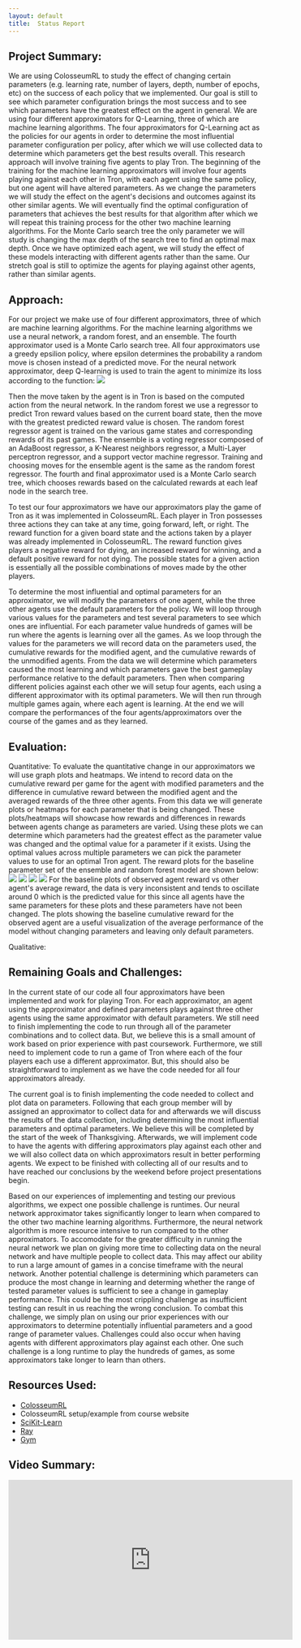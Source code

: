 ```yaml
---
layout:	default
title:	Status Report
---
```


## Project Summary:

We are using ColosseumRL to study the effect of changing certain parameters (e.g. learning rate, number of layers, depth, number of epochs, etc) on the success of each policy that we implemented. Our goal is still to see which parameter configuration brings the most success and to see which parameters have the greatest effect on the agent in general. We are using four different approximators for Q-Learning, three of which are machine learning algorithms. The four approximators for Q-Learning act as the policies for our agents in order to determine the most influential parameter configuration per policy, after which we will use collected data to determine which parameters get the best results overall. This research approach will involve training five agents to play Tron. The beginning of the training for the machine learning approximators will involve four agents playing against each other in Tron, with each agent using the same policy, but one agent will have altered parameters. As we change the parameters we will study the effect on the agent's decisions and outcomes against its other similar agents. We will eventually find the optimal configuration of parameters that achieves the best results for that algorithm after which we will repeat this training process for the other two machine learning algorithms. For the Monte Carlo search tree the only parameter we will study is changing the max depth of the search tree to find an optimal max depth. Once we have optimized each agent, we will study the effect of these models interacting with different agents rather than the same. Our stretch goal is still to optimize the agents for playing against other agents, rather than similar agents.

## Approach:

For our project we make use of four different approximators, three of which are machine learning algorithms. For the machine learning algorithms we use a neural network, a random forest, and an ensemble. The fourth approximator used is a Monte Carlo search tree. All four approximators use a greedy epsilion policy, where epsilon determines the probability a random move is chosen instead of a predicted move. For the neural network approximator, deep Q-learning is used to train the agent to minimize its loss according to the function:
![](images/loss.png?raw=true)

Then the move taken by the agent is in Tron is based on the computed action from the neural network. In the random forest we use a regressor to predict Tron reward values based on the current board state, then the move with the greatest predicted reward value is chosen. The random forest regressor agent is trained on the various game states and corresponding rewards of its past games. The ensemble is a voting regressor composed of an AdaBoost regressor, a K-Nearest neighbors regressor, a Multi-Layer perceptron regressor, and a support vector machine regressor. Training and choosing moves for the ensemble agent is the same as the random forest regressor. The fourth and final approximator used is a Monte Carlo search tree, which chooses rewards based on the calculated rewards at each leaf node in the search tree.

To test our four approximators we have our approximators play the game of Tron as it was implemented in ColosseumRL. Each player in Tron possesses three actions they can take at any time, going forward, left, or right. The reward function for a given board state and the actions taken by a player was already implemented in ColosseumRL. The reward function gives players a negative reward for dying, an increased reward for winning, and a default positive reward for not dying. The possible states for a given action is essentially all the possible combinations of moves made by the other players.

To determine the most influential and optimal parameters for an approximator, we will modify the parameters of one agent, while the three other agents use the default parameters for the policy. We will loop through various values for the parameters and test several parameters to see which ones are influential. For each parameter value hundreds of games will be run where the agents is learning over all the games. As we loop through the values for the parameters we will record data on the parameters used, the cumulative rewards for the modified agent, and the cumulative rewards of the unmodified agents. From the data we will determine which parameters caused the most learning and which parameters gave the best gameplay performance relative to the default parameters. Then when comparing different policies against each other we will setup four agents, each using a different approximator with its optimal parameters. We will then run through multiple games again, where each agent is learning. At the end we will compare the performances of the four agents/approximators over the course of the games and as they learned.

## Evaluation:

Quantitative: To evaluate the quantitative change in our approximators we will use graph plots and heatmaps. We intend to record data on the cumulative reward per game for the agent with modified parameters and the difference in cumulative reward between the modified agent and the averaged rewards of the three other agents. From this data we will generate plots or heatmaps for each parameter that is being changed. These plots/heatmaps will showcase how rewards and differences in rewards between agents change as parameters are varied. Using these plots we can determine which parameters had the greatest effect as the parameter value was changed and the optimal value for a parameter if it exists. Using the optimal values across multiple parameters we can pick the parameter values to use for an optimal Tron agent.
The reward plots for the baseline parameter set of the ensemble and random forest model are shown below:
![](images/agent_forest_data_baseline.png?raw=true)
![](images/agent_forest_data_delta_reward.png?raw=true)
![](images/agent_ensemble_data_baseline.png?raw=true)
![](images/agent_ensemble_data_delta_reward.png?raw=true)
For the baseline plots of observed agent reward vs other agent's average reward, the data is very inconsistent and tends to oscillate around 0 which is the predicted value for this since all agents have the same parameters for these plots and these parameters have not been changed. The plots showing the baseline cumulative reward for the observed agent are a useful visualization of the average performance of the model without changing parameters and leaving only default parameters.

Qualitative: 

## Remaining Goals and Challenges:

In the current state of our code all four approximators have been implemented and work for playing Tron. For each approximator, an agent using the approximator and defined parameters plays against three other agents using the same approximator with default parameters. We still need to finish implementing the code to run through all of the parameter combinations and to collect data. But, we believe this is a small amount of work based on prior experience with past coursework. Furthermore, we still need to implement code to run a game of Tron where each of the four players each use a different approximator. But, this should also be straightforward to implement as we have the code needed for all four approximators already.

The current goal is to finish implementing the code needed to collect and plot data on parameters. Following that each group member will by assigned an approximator to collect data for and afterwards we will discuss the results of the data collection, including determining the most influential parameters and optimal parameters. We believe this will be completed by the start of the week of Thanksgiving. Afterwards, we will implement code to have the agents with differing approximators play against each other and we will also collect data on which approximators result in better performing agents. We expect to be finished with collecting all of our results and to have reached our conclusions by the weekend before project presentations begin.

Based on our experiences of implementing and testing our previous algorithms, we expect one possible challenge is runtimes. Our neural network approximator takes significantly longer to learn when compared to the other two machine learning algorithms. Furthermore, the neural network algorithm is more resource intensive to run compared to the other approximators. To accomodate for the greater difficulty in running the neural network we plan on giving more time to collecting data on the neural network and have multiple people to collect data. This may affect our ability to run a large amount of games in a concise timeframe with the neural network. Another potential challenge is determining which parameters can produce the most change in learning and determing whether the range of tested parameter values is sufficient to see a change in gameplay performance. This could be the most crippling challenge as insufficient testing can result in us reaching the wrong conclusion. To combat this challenge, we simply plan on using our prior experiences with our approximators to determine potentially influential parameters and a good range of parameter values. Challenges could also occur when having agents with different approximators play against each other. One such challenge is a long runtime to play the hundreds of games, as some approximators take longer to learn than others.

## Resources Used:

- [ColosseumRL](https://colosseumrl.igb.uci.edu/)
- ColosseumRL setup/example from course website
- [SciKit-Learn](https://scikit-learn.org/stable/)
- [Ray](https://www.ray.io/)
- [Gym](https://gym.openai.com/)

## Video Summary:

<iframe width="560" height="315" src="https://www.youtube.com/embed/NHJ0bFcvIUI" title="YouTube video player" frameborder="0" allow="accelerometer; autoplay; clipboard-write; encrypted-media; gyroscope; picture-in-picture" allowfullscreen></iframe>
